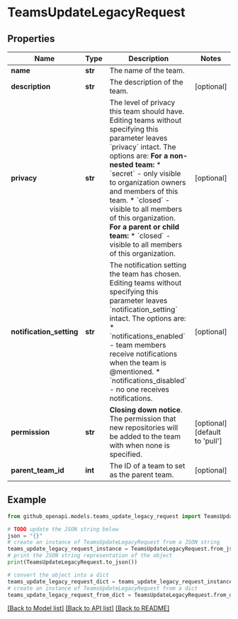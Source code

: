 # TeamsUpdateLegacyRequest


## Properties

Name | Type | Description | Notes
------------ | ------------- | ------------- | -------------
**name** | **str** | The name of the team. | 
**description** | **str** | The description of the team. | [optional] 
**privacy** | **str** | The level of privacy this team should have. Editing teams without specifying this parameter leaves &#x60;privacy&#x60; intact. The options are:   **For a non-nested team:**    * &#x60;secret&#x60; - only visible to organization owners and members of this team.    * &#x60;closed&#x60; - visible to all members of this organization.   **For a parent or child team:**    * &#x60;closed&#x60; - visible to all members of this organization. | [optional] 
**notification_setting** | **str** | The notification setting the team has chosen. Editing teams without specifying this parameter leaves &#x60;notification_setting&#x60; intact. The options are:   * &#x60;notifications_enabled&#x60; - team members receive notifications when the team is @mentioned.    * &#x60;notifications_disabled&#x60; - no one receives notifications. | [optional] 
**permission** | **str** | **Closing down notice**. The permission that new repositories will be added to the team with when none is specified. | [optional] [default to 'pull']
**parent_team_id** | **int** | The ID of a team to set as the parent team. | [optional] 

## Example

```python
from github_openapi.models.teams_update_legacy_request import TeamsUpdateLegacyRequest

# TODO update the JSON string below
json = "{}"
# create an instance of TeamsUpdateLegacyRequest from a JSON string
teams_update_legacy_request_instance = TeamsUpdateLegacyRequest.from_json(json)
# print the JSON string representation of the object
print(TeamsUpdateLegacyRequest.to_json())

# convert the object into a dict
teams_update_legacy_request_dict = teams_update_legacy_request_instance.to_dict()
# create an instance of TeamsUpdateLegacyRequest from a dict
teams_update_legacy_request_from_dict = TeamsUpdateLegacyRequest.from_dict(teams_update_legacy_request_dict)
```
[[Back to Model list]](../README.md#documentation-for-models) [[Back to API list]](../README.md#documentation-for-api-endpoints) [[Back to README]](../README.md)


